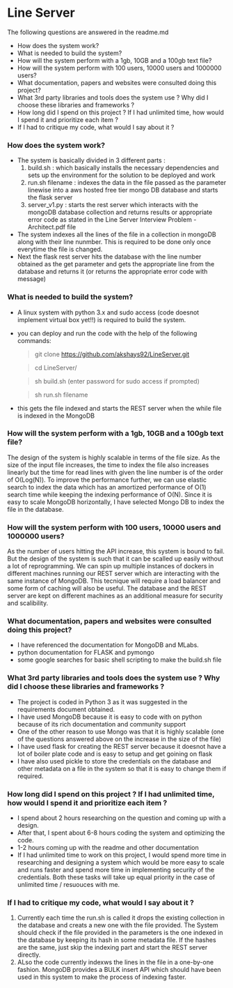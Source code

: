 # Line Server
The following questions are answered in the readme.md

  - How does the system work?
  - What is needed to build the system?
  - How will the system perform with a 1gb, 10GB and a 100gb text file?
  - How will the system perform with 100 users, 10000 users and 1000000 users?
  - What documentation, papers and websites were consulted doing this project?
  - What 3rd party libraries and tools does the system use ? Why did I choose these libraries and frameworks ?
  - How long did I spend on this project ? If I had unlimited time, how would I spend it and prioritize each item ?
  - If I had to critique my code, what would I say about it ?

### How does the system work?

  - The system is basically divided in 3 different parts :
    1) build.sh : which basically installs the necessary dependencies and sets up the environment for the solution to be deployed and work
    2) run.sh filename : indexes the data in the file passed as the parameter linewise into a aws hosted free tier mongo DB database and starts the flask server
    3) server_v1.py : starts the rest server which interacts with the mongoDB database collection and returns results or appropriate error code as stated in the Line Server Interview Problem - Architect.pdf file
- The system indexes all the lines of the file in a collection in mongoDB along with their line nunmber. This is required to be done only once everytime the file is changed. 
- Next the flask rest server hits the database with the line number obtained as the get parameter and gets the appropriate line from the database and returns it (or returns the appropriate error code with message)

### What is needed to build the system?
- A linux system with python 3.x and sudo access (code doesnot implement virtual box yet!!) is required to build the system. 
- you can deploy and run the code with the help of the following commands:
    > git clone https://github.com/akshays92/LineServer.git
    
    > cd LineServer/
    
    > sh build.sh (enter password for sudo access if prompted)
    
    > sh run.sh filename
    
- this gets the file indexed and starts the REST server when the while file is indexed in the MongoDB

### How will the system perform with a 1gb, 10GB and a 100gb text file?
The design of the system is highly scalable in terms of the file size. As the size of the input file increases, the time to index the file also increases linearly but the time for read lines with  given the line number is of the order of O(Log(N)). To improve the performance further, we can use elastic search to index the data which has an amortized performance of O(1) search time while keeping the indexing performance of O(N). Since it is easy to scale MongoDB horizontally, I have selected Mongo DB to index the file in the database.

### How will the system perform with 100 users, 10000 users and 1000000 users?
As the number of users hitting the API increase, this system is bound to fail. But the design of the system is such that it can be scalled up easily without a lot of reprogramming. We can spin up multiple instances of dockers in different machines running our REST server which are interacting with the same instance of MongoDB. This tecnique will require a load balancer and some form of caching will also be useful. The database and the REST server are kept on different machines as an additional measure for security and scalibility.

### What documentation, papers and websites were consulted doing this project?
- I have referenced the documentation for MongoDB and MLabs. 
- python documentation for FLASK and pymongo 
- some google searches for basic shell scripting to make the build.sh file

### What 3rd party libraries and tools does the system use ? Why did I choose these libraries and frameworks ?
- The project is coded in Python 3 as it was suggested in the requirements document obtained.
- I have used MongoDB because it is easy to code with on python because of its rich documentation and community support 
- One of the other reason to use Mongo was that it is highly scalable (one of the questions answered above on the increase in the size of the file)
- I have used flask for creating the REST server because it doesnot have a lot of boiler plate code and is easy to setup and get goining on flask
- I have also used pickle to store the credentials on the database and other metadata on a file in the system so that it is easy to change them if required.

### How long did I spend on this project ? If I had unlimited time, how would I spend it and prioritize each item ?
- I spend about 2 hours researching on the question and coming up with a design.
- After that, I spent about 6-8 hours coding the system and optimizing the code.
- 1-2 hours coming up with the readme and other documentation
- If I had unlimited time to work on this project, I would spend more time in researching and designing a system which would be more easy to scale and runs faster and spend more time in implementing security of the credentials. Both these tasks will take up equal priority in the case of unlimited time / resuouces with me.

### If I had to critique my code, what would I say about it ?
1) Currently each time the run.sh is called it drops the existing collection in the database and creats a new one with the file provided. The System should check if the file provided in the parameters is the one indexed in the database by keeping its hash in some metadata file. If the hashes are the same, just skip the indexing part and start the REST server directly.
2) ALso the code currently indexws the lines in the file in a one-by-one fashion. MongoDB provides a BULK insert API which should have been used in this system to make the process of indexing faster.

